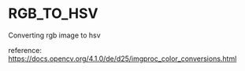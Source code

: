 # RGB_TO_HSV
Converting rgb image  to hsv

reference:
https://docs.opencv.org/4.1.0/de/d25/imgproc_color_conversions.html
